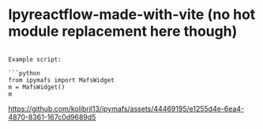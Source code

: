 # Ipyreactflow-made-with-vite (no hot module replacement here though)


```

Example script:

```python
from ipymafs import MafsWidget
m = MafsWidget()
m
``````



https://github.com/kolibril13/ipymafs/assets/44469195/e1255d4e-6ea4-4870-8361-167c0d9689d5

